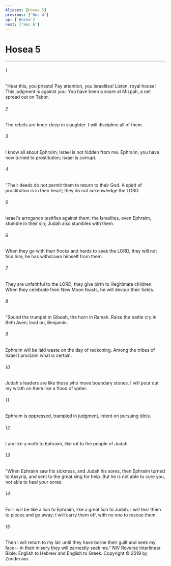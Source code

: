 ```yaml
---
Aliases: [Hosea 5]
previous: ['Hos 4']
up: ['Hosea']
next: ['Hos 6']
---
```

# Hosea 5

***


###### 1 
"Hear this, you priests! Pay attention, you Israelites! Listen, royal house! This judgment is against you: You have been a snare at Mizpah, a net spread out on Tabor. 

###### 2 
The rebels are knee-deep in slaughter. I will discipline all of them. 

###### 3 
I know all about Ephraim; Israel is not hidden from me. Ephraim, you have now turned to prostitution; Israel is corrupt. 

###### 4 
"Their deeds do not permit them to return to their God. A spirit of prostitution is in their heart; they do not acknowledge the LORD. 

###### 5 
Israel's arrogance testifies against them; the Israelites, even Ephraim, stumble in their sin; Judah also stumbles with them. 

###### 6 
When they go with their flocks and herds to seek the LORD, they will not find him; he has withdrawn himself from them. 

###### 7 
They are unfaithful to the LORD; they give birth to illegitimate children. When they celebrate their New Moon feasts, he will devour their fields. 

###### 8 
"Sound the trumpet in Gibeah, the horn in Ramah. Raise the battle cry in Beth Aven; lead on, Benjamin. 

###### 9 
Ephraim will be laid waste on the day of reckoning. Among the tribes of Israel I proclaim what is certain. 

###### 10 
Judah's leaders are like those who move boundary stones. I will pour out my wrath on them like a flood of water. 

###### 11 
Ephraim is oppressed, trampled in judgment, intent on pursuing idols. 

###### 12 
I am like a moth to Ephraim, like rot to the people of Judah. 

###### 13 
"When Ephraim saw his sickness, and Judah his sores, then Ephraim turned to Assyria, and sent to the great king for help. But he is not able to cure you, not able to heal your sores. 

###### 14 
For I will be like a lion to Ephraim, like a great lion to Judah. I will tear them to pieces and go away; I will carry them off, with no one to rescue them. 

###### 15 
Then I will return to my lair until they have borne their guilt and seek my face-- in their misery they will earnestly seek me." NIV Reverse Interlinear Bible: English to Hebrew and English to Greek. Copyright © 2019 by Zondervan.
